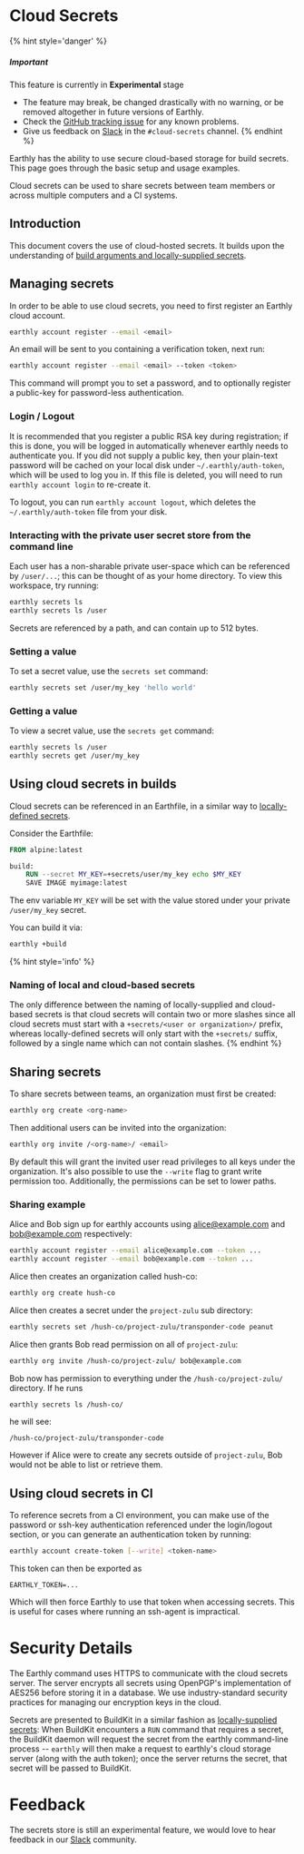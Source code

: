 # Cloud Secrets

{% hint style='danger' %}
##### Important

This feature is currently in **Experimental** stage

* The feature may break, be changed drastically with no warning, or be removed altogether in future versions of Earthly.
* Check the [GitHub tracking issue](https://github.com/earthly/earthly/issues/575) for any known problems.
* Give us feedback on [Slack](https://earthly.dev/slack) in the `#cloud-secrets` channel.
{% endhint %}

Earthly has the ability to use secure cloud-based storage for build secrets. This page goes through the basic setup and usage examples.

Cloud secrets can be used to share secrets between team members or across multiple computers and a CI systems.

## Introduction

This document covers the use of cloud-hosted secrets. It builds upon the understanding of [build arguments and locally-supplied secrets](build-args.md).

## Managing secrets

In order to be able to use cloud secrets, you need to first register an Earthly cloud account.

```bash
earthly account register --email <email>
```

An email will be sent to you containing a verification token, next run:

```bash
earthly account register --email <email> --token <token>
```

This command will prompt you to set a password, and to optionally register a public-key for password-less authentication.

### Login / Logout

It is recommended that you register a public RSA key during registration; if this is done, you will be logged in automatically whenever
earthly needs to authenticate you. If you did not supply a public key, then your plain-text password will be cached on your local disk under
`~/.earthly/auth-token`, which will be used to log you in. If this file is deleted, you will need to run `earthly account login` to re-create it.

To logout, you can run `earthly account logout`, which deletes the `~/.earthly/auth-token` file from your disk.

### Interacting with the private user secret store from the command line

Each user has a non-sharable private user-space which can be referenced by `/user/...`; this can be thought of as your home directory.
To view this workspace, try running:

```bash
earthly secrets ls
earthly secrets ls /user
```

Secrets are referenced by a path, and can contain up to 512 bytes.

### Setting a value

To set a secret value, use the `secrets set` command:

```bash
earthly secrets set /user/my_key 'hello world'
```

### Getting a value

To view a secret value, use the `secrets get` command:

```bash
earthly secrets ls /user
earthly secrets get /user/my_key
```

## Using cloud secrets in builds

Cloud secrets can be referenced in an Earthfile, in a similar way to [locally-defined secrets](build-args.md).

Consider the Earthfile:

```Dockerfile
FROM alpine:latest

build:
    RUN --secret MY_KEY=+secrets/user/my_key echo $MY_KEY
    SAVE IMAGE myimage:latest
```

The env variable `MY_KEY` will be set with the value stored under your private `/user/my_key` secret.

You can build it via:

```bash
earthly +build
```

{% hint style='info' %}
### Naming of local and cloud-based secrets

The only difference between the naming of locally-supplied and cloud-based secrets is that cloud secrets will contain
two or more slashes since all cloud secrets must start with a `+secrets/<user or organization>/` prefix, whereas locally-defined secrets
will only start with the `+secrets/` suffix, followed by a single name which can not contain slashes.
{% endhint %}


## Sharing secrets

To share secrets between teams, an organization must first be created:

```bash
earthly org create <org-name>
```

Then additional users can be invited into the organization:

```bash
earthly org invite /<org-name>/ <email>
```

By default this will grant the invited user read privileges to all keys under the organization. It's also possible to
use the `--write` flag to grant write permission too. Additionally, the permissions can be set to lower paths.

### Sharing example

Alice and Bob sign up for earthly accounts using alice@example.com and bob@example.com respectively:

```bash
earthly account register --email alice@example.com --token ...
earthly account register --email bob@example.com --token ...
```

Alice then creates an organization called hush-co:

```bash
earthly org create hush-co
```

Alice then creates a secret under the `project-zulu` sub directory:

```bash
earthly secrets set /hush-co/project-zulu/transponder-code peanut
```

Alice then grants Bob read permission on all of `project-zulu`:

```bash
earthly org invite /hush-co/project-zulu/ bob@example.com
```

Bob now has permission to everything under the `/hush-co/project-zulu/` directory. If he runs

```bash
earthly secrets ls /hush-co/
```

he will see:

```
/hush-co/project-zulu/transponder-code
```

However if Alice were to create any secrets outside of `project-zulu`, Bob would not be able to list or retrieve them.

## Using cloud secrets in CI

To reference secrets from a CI environment, you can make use of the password or ssh-key authentication referenced under the login/logout section, or you can generate an authentication token by running:

```bash
earthly account create-token [--write] <token-name>
```

This token can then be exported as

```
EARTHLY_TOKEN=...
```

Which will then force Earthly to use that token when accessing secrets. This is useful for cases
where running an ssh-agent is impractical.

# Security Details

The Earthly command uses HTTPS to communicate with the cloud secrets server. The server encrypts all
secrets using OpenPGP's implementation of AES256 before storing it in a database.
We use industry-standard security practices for managing our encryption keys in the cloud.

Secrets are presented to BuildKit in a similar fashion as [locally-supplied secrets](build-args.md#storage-of-secrets):
When BuildKit encounters a `RUN` command that requires a secret, the BuildKit daemon will request the secret
from the earthly command-line process -- `earthly` will then make a request to earthly's cloud storage server
(along with the auth token); once the server returns the secret, that secret will be passed to BuildKit.

# Feedback

The secrets store is still an experimental feature, we would love to hear feedback in our 
[Slack](https://earthly.dev/slack) community.
